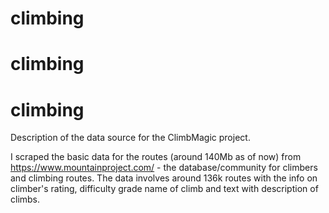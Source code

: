 # climbing
# climbing
# climbing
Description of the data source for the ClimbMagic project. 

I scraped the basic data for the routes (around 140Mb as of now) from https://www.mountainproject.com/ - the database/community for climbers and climbing routes. The data involves around 136k routes with the info on climber's rating, difficulty grade name of climb and text with description of climbs.

